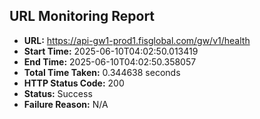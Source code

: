 ## URL Monitoring Report

- **URL:** https://api-gw1-prod1.fisglobal.com/gw/v1/health
- **Start Time:** 2025-06-10T04:02:50.013419
- **End Time:** 2025-06-10T04:02:50.358057
- **Total Time Taken:** 0.344638 seconds
- **HTTP Status Code:** 200
- **Status:** Success
- **Failure Reason:** N/A
